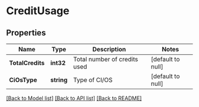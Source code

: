 # CreditUsage

## Properties
Name | Type | Description | Notes
------------ | ------------- | ------------- | -------------
**TotalCredits** | **int32** | Total number of credits used | [default to null]
**CiOsType** | **string** | Type of CI/OS | [default to null]

[[Back to Model list]](../README.md#documentation-for-models) [[Back to API list]](../README.md#documentation-for-api-endpoints) [[Back to README]](../README.md)

